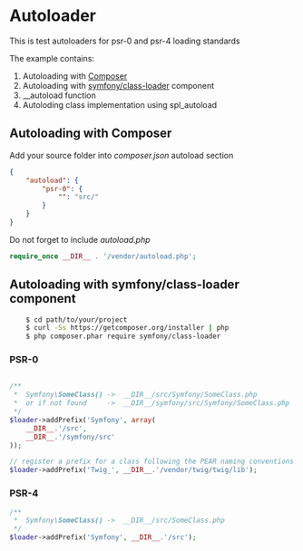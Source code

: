 # Autoloader
This is test autoloaders for psr-0 and psr-4 loading standards


The example contains:

1. Autoloading with [Composer][composer]
1. Autoloading with [symfony/class-loader][sl] component 
1. __autoload function
1. Autoloding class implementation using spl_autoload


## Autoloading with Composer
Add your source folder into *composer.json* autoload section

```json
{
    "autoload": {
        "psr-0": {
            "": "src/"
        }
    }
}
```

Do not forget to include *autoload.php* 

```php
require_once __DIR__ . '/vendor/autoload.php';
```


## Autoloading with symfony/class-loader component

```sh
    $ cd path/to/your/project
    $ curl -Ss https://getcomposer.org/installer | php
    $ php composer.phar require symfony/class-loader
```

[sl]: https://github.com/symfony/ClassLoader
[composer]: https://getcomposer.org/

### PSR-0

```php

/**
 *  Symfony\SomeClass() ->  __DIR__/src/Symfony/SomeClass.php
 *  or if not found     ->  __DIR__/symfony/src/Symfony/SomeClass.php
 */
$loader->addPrefix('Symfony', array(
    __DIR__.'/src',
    __DIR__.'/symfony/src'
));

// register a prefix for a class following the PEAR naming conventions
$loader->addPrefix('Twig_', __DIR__.'/vendor/twig/twig/lib');
```

### PSR-4

```php
/**
 *  Symfony\SomeClass() ->  __DIR__/src/SomeClass.php
 */
$loader->addPrefix('Symfony', __DIR__.'/src');
```